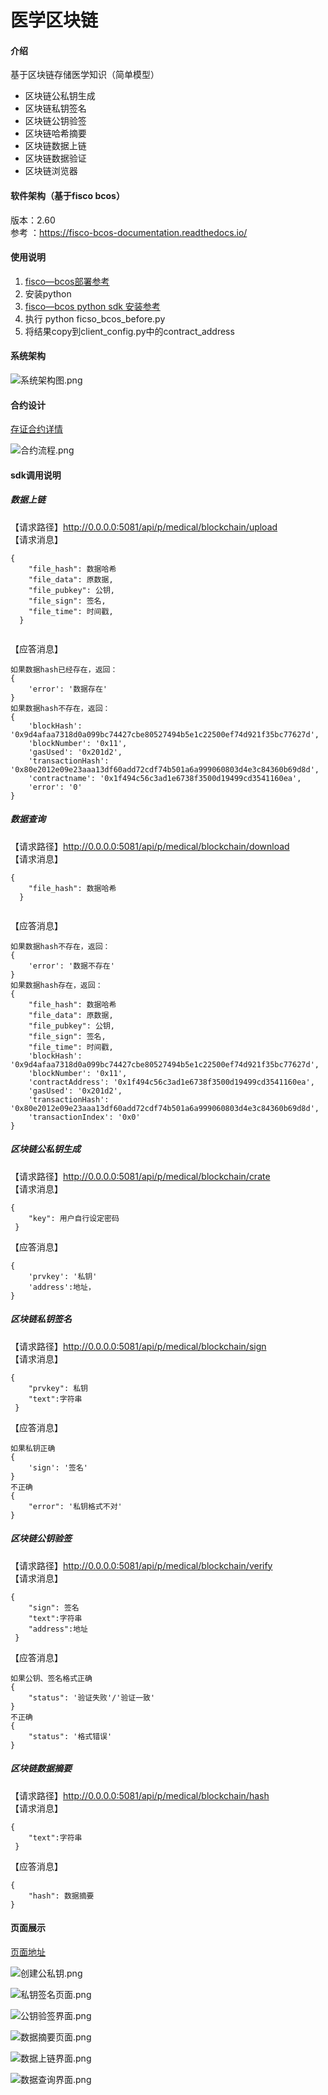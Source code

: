 # 医学区块链

#### 介绍
基于区块链存储医学知识（简单模型）
- 区块链公私钥生成
- 区块链私钥签名
- 区块链公钥验签
- 区块链哈希摘要
- 区块链数据上链
- 区块链数据验证
- 区块链浏览器
#### 软件架构（基于fisco bcos）
 版本：2.60  
 参考 ：https://fisco-bcos-documentation.readthedocs.io/
#### 使用说明
 1. [fisco—bcos部署参考](./docs/fiscoBcos.MD)
 2. 安装python  
 3. [fisco—bcos python sdk 安装参考](./docs/sdk.MD)
 4. 执行 python ficso_bcos_before.py  
 5. 将结果copy到client_config.py中的contract_address 
#### 系统架构
![系统架构图.png](image/系统架构图.png)
#### 合约设计
[存证合约详情](./docs/contract.MD)    

![合约流程.png](image/合约流程.png)  
#### sdk调用说明
##### 数据上链
【请求路径】http://0.0.0.0:5081/api/p/medical/blockchain/upload  
【请求消息】
```
{
    "file_hash": 数据哈希
    "file_data": 原数据,
    "file_pubkey": 公钥,
    "file_sign": 签名,
    "file_time": 时间戳,
  }


```
【应答消息】
```
如果数据hash已经存在，返回：
{
    'error': '数据存在'
}
如果数据hash不存在，返回：
{   
    'blockHash': '0x9d4afaa7318d0a099bc74427cbe80527494b5e1c22500ef74d921f35bc77627d', 
    'blockNumber': '0x11', 
    'gasUsed': '0x201d2', 
    'transactionHash': '0x80e2012e09e23aaa13df60add72cdf74b501a6a999060803d4e3c84360b69d8d', 
    'contractname': '0x1f494c56c3ad1e6738f3500d19499cd3541160ea', 
    'error': '0'
}

```
##### 数据查询
【请求路径】http://0.0.0.0:5081/api/p/medical/blockchain/download  
【请求消息】
```
{
    "file_hash": 数据哈希
  }


```
【应答消息】
```
如果数据hash不存在，返回：
{
    'error': '数据不存在'
}
如果数据hash存在，返回：
{
    "file_hash": 数据哈希
    "file_data": 原数据,
    "file_pubkey": 公钥,
    "file_sign": 签名,
    "file_time": 时间戳, 
    'blockHash': '0x9d4afaa7318d0a099bc74427cbe80527494b5e1c22500ef74d921f35bc77627d',
    'blockNumber': '0x11', 
    'contractAddress': '0x1f494c56c3ad1e6738f3500d19499cd3541160ea',
    'gasUsed': '0x201d2', 
    'transactionHash': '0x80e2012e09e23aaa13df60add72cdf74b501a6a999060803d4e3c84360b69d8d', 
    'transactionIndex': '0x0'
}
```
##### 区块链公私钥生成
【请求路径】http://0.0.0.0:5081/api/p/medical/blockchain/crate  
【请求消息】
```
{
    "key": 用户自行设定密码
 }
```
【应答消息】
```
{
    'prvkey': '私钥'
    'address':地址，
}

```
##### 区块链私钥签名
【请求路径】http://0.0.0.0:5081/api/p/medical/blockchain/sign  
【请求消息】
```
{
    "prvkey": 私钥
    "text":字符串
 }
```
【应答消息】
```
如果私钥正确
{
    'sign': '签名'
}
不正确
{
    "error": '私钥格式不对'
}
```
##### 区块链公钥验签
【请求路径】http://0.0.0.0:5081/api/p/medical/blockchain/verify  
【请求消息】
```
{
    "sign": 签名
    "text":字符串
    "address":地址
 }
```
【应答消息】
```
如果公钥、签名格式正确
{
    "status": '验证失败'/'验证一致'
}
不正确
{
    "status": '格式错误'
}
```

##### 区块链数据摘要
【请求路径】http://0.0.0.0:5081/api/p/medical/blockchain/hash  
【请求消息】
```
{
    "text":字符串
 }
```
【应答消息】
```
{
    "hash": 数据摘要
}

```
#### 页面展示
[页面地址](https://gitee.com/medical-alliance/medical-blockchain)

![创建公私钥.png](image/创建公私钥.png)

![私钥签名页面.png](image/私钥签名页面.png)

![公钥验签界面.png](image/公钥验签界面.png)

![数据摘要页面.png](image/数据摘要页面.png)

![数据上链界面.png](image/数据上链界面.png)

![数据查询界面.png](image/数据查询界面.png)